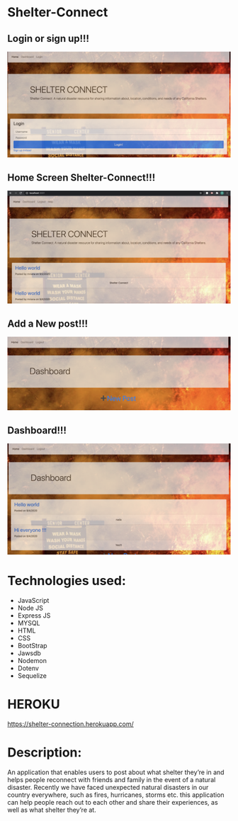 # Shelter-Connect

## Login or sign up!!!
![](public/images/Loginsignup.png)
## Home Screen Shelter-Connect!!!
![](public/images/Home.png)
## Add a New post!!!
![](public/images/NewPost.png)
## Dashboard!!!
![](public/images/Dashboard.png)

# Technologies used:

* JavaScript
* Node JS
* Express JS 
* MYSQL 
* HTML 
* CSS 
* BootStrap
* Jawsdb
* Nodemon
* Dotenv
* Sequelize

# HEROKU
https://shelter-connection.herokuapp.com/

# Description:
An application that enables users to post about what shelter they’re in and helps people reconnect with friends and 
family in the event of a natural disaster. Recently we have faced unexpected natural disasters in our country everywhere, such as fires, hurricanes, storms etc. this application can help people reach out to each other and share their experiences, as well as what shelter they’re at.

